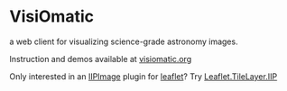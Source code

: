 VisiOmatic
==========

a web client for visualizing science-grade astronomy images.

Instruction and demos available at [visiomatic.org](http://visiomatic.org)

Only interested in an [IIPImage](http://iipimage.sourceforge.net) plugin for [leaflet](http://leafletjs.com)? Try [Leaflet.TileLayer.IIP](https://github.com/astromatic/Leaflet.TileLayer.IIP)
